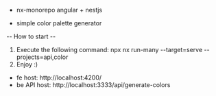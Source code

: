 - nx-monorepo angular + nestjs

- simple color palette generator

-- How to start --

1. Execute the following command: npx nx run-many --target=serve --projects=api,color 
2. Enjoy :)

- fe host: http://localhost:4200/
- be API host: http://localhost:3333/api/generate-colors
